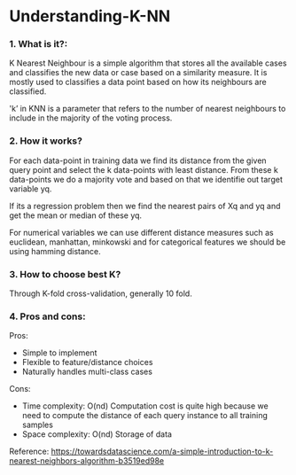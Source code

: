 # Understanding-K-NN

### 1. What is it?:

K Nearest Neighbour is a simple algorithm that stores all the available cases and classifies the new data or case based on a similarity measure. It is mostly used to classifies a data point based on how its neighbours are classified.

'k’ in KNN is a parameter that refers to the number of nearest neighbours to include in the majority of the voting process.

### 2. How it works?

For each data-point in training data we find its distance from the given query point and select the k data-points with least distance. From these k data-points we do a majority vote and based on that we identifie out target variable yq.

If its a regression problem then we find the nearest pairs of Xq and yq and get the mean or median of these yq.

For numerical variables we can use different distance measures such as euclidean, manhattan, minkowski and for categorical features we should be using hamming distance.

### 3. How to choose best K?

Through K-fold cross-validation, generally 10 fold.

### 4. Pros and cons:

Pros:
- Simple to implement
- Flexible to feature/distance choices
- Naturally handles multi-class cases

Cons:
- Time complexity: O(nd)
Computation cost is quite high because we need to compute the distance of each query instance to all training samples
- Space complexity: O(nd)
Storage of data

Reference: https://towardsdatascience.com/a-simple-introduction-to-k-nearest-neighbors-algorithm-b3519ed98e

